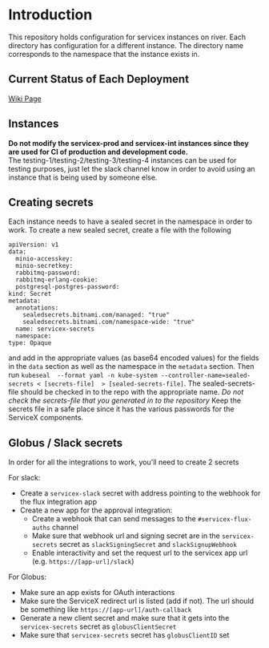 # Introduction
This repository holds configuration for servicex instances on river. Each directory has configuration
for a different instance.  The directory name corresponds to the namespace that
the instance exists in.

## Current Status of Each Deployment
[Wiki Page](https://github.com/ssl-hep/flux_river_configs/wiki/What-Deployment-is-Doing-What%3F)

## Instances

**Do not modify the servicex-prod and servicex-int instances since they are used
for CI of production and development code.**  
The testing-1/testing-2/testing-3/testing-4
instances can be used for testing purposes, just let the slack channel know in
order to avoid using an instance that is being used by someone else.


## Creating secrets

Each instance needs to have a sealed secret in the namespace in order to work.
To create a new sealed secret, create a file with the following

```
apiVersion: v1
data:
  minio-accesskey: 
  minio-secretkey: 
  rabbitmq-password: 
  rabbitmq-erlang-cookie: 
  postgresql-postgres-password: 
kind: Secret
metadata:
  annotations:
    sealedsecrets.bitnami.com/managed: "true"
    sealedsecrets.bitnami.com/namespace-wide: "true"  
  name: servicex-secrets
  namespace: 
type: Opaque
```

and add in the appropriate values (as base64 encoded values) for the fields in the `data` section  as well as
the namespace in the `metadata` section.  Then run 
`kubeseal  --format yaml -n kube-system --controller-name=sealed-secrets < [secrets-file]  > [sealed-secrets-file]`.
The sealed-secrets-file should be checked in to the repo with the appropriate
name.  *Do not check the secrets-file that you generated in to the repository*
Keep the secrets file in a safe place since it has the various passwords for the
ServiceX components.


## Globus / Slack secrets

In order for all the integrations to work, you'll need to create 2 secrets

For slack:

* Create a `servicex-slack` secret with address pointing to the webhook
for the flux integration app
* Create a new app for the approval integration:
  * Create a webhook that can send messages to the `#servicex-flux-auths` channel
  * Make sure that webhook url and signing secret are in the `servicex-secrets` secret as `slackSigningSecret` and `slackSignupWebhook`
  * Enable interactivity and set the request url to the servicex app url (e.g. `https://[app-url]/slack`)


For Globus:

* Make sure an app exists for OAuth interactions
* Make sure the ServiceX redirect url is listed (add if not).  The url should be something like `https://[app-url]/auth-callback`
* Generate a new client secret and make sure that it gets into the `servicex-secrets` secret as `globusClientSecret`
* Make sure that `servicex-secrets` secret has `globusClientID` set
